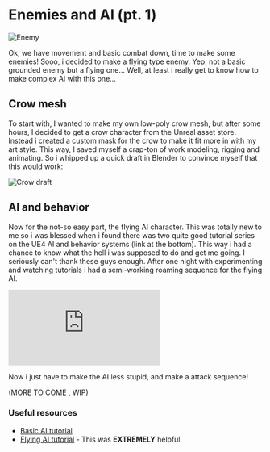 # Enemies and AI (pt. 1)

![Enemy](/img/post5.PNG)

Ok, we have movement and basic combat down, time to make some enemies! Sooo, i decided to make a flying type enemy. Yep, not a basic grounded enemy but a flying one... Well, at least i really get to know how to make complex AI with this one...

## Crow mesh

To start with, I wanted to make my own low-poly crow mesh, but after some hours, I decided to get a crow character from the Unreal asset store. Instead i created a custom mask for the crow to make it fit more in with my art style. This way, I saved myself a crap-ton of work modeling, rigging and animating. So i whipped up a quick draft in Blender to convince myself that this would work:

![Crow draft](/img/post5/draft.png)


## AI and behavior

Now for the not-so easy part, the flying AI character. This was totally new to me so i was blessed when i found there was two quite good tutorial series on the UE4 AI and behavior systems (link at the bottom). This way i had a chance to know what the hell i was supposed to do and get me going. I seriously can't thank these guys enough. After one night with experimenting and watching tutorials i had a semi-working roaming sequence for the flying AI. 

<iframe src="https://www.youtube.com/embed/eFVRVNJASUo" frameborder="0" allow="accelerometer; autoplay; clipboard-write; encrypted-media; gyroscope; picture-in-picture" allowfullscreen></iframe>

Now i just have to make the AI less stupid, and make a attack sequence!

(MORE TO COME , WIP)

### Useful resources


- [Basic AI tutorial](https://www.youtube.com/watch?v=Z0reZj9P1bM)
- [Flying AI tutorial](https://youtu.be/_6JqV3PHyHA) - This was <b>EXTREMELY</b> helpful